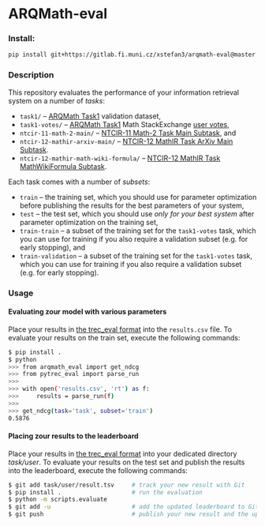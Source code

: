 # ARQMath-eval

### Install:

```sh
pip install git+https://gitlab.fi.muni.cz/xstefan3/arqmath-eval@master
```

### Description

This repository evaluates the performance of your information retrieval system
on a number of *tasks*:

- `task1/` – [ARQMath Task1][arqmath-task1] validation dataset,
- `task1-votes/` – [ARQMath Task1][arqmath-task1] Math StackExchange [user votes][],
- `ntcir-11-math-2-main/` – [NTCIR-11 Math-2 Task Main Subtask][ntcir-11-math-2], and
- `ntcir-12-mathir-arxiv-main/` – [NTCIR-12 MathIR Task ArXiv Main Subtask][ntcir-12-mathir].
- `ntcir-12-mathir-math-wiki-formula/` – [NTCIR-12 MathIR Task MathWikiFormula Subtask][ntcir-12-mathir].

Each task comes with a number of *subsets*:

- `train` – the training set, which you should use for parameter optimization
  before publishing the results for the best parameters of your system,
- `test` – the test set, which you should use *only for your best system* after
  parameter optimization on the training set,
- `train-train` – a subset of the training set for the `task1-votes` task,
  which you can use for training if you also require a validation subset (e.g.
  for early stopping), and
- `train-validation` – a subset of the training set for the `task1-votes` task,
  which you can use for training if you also require a validation subset (e.g.
  for early stopping).

### Usage
#### Evaluating zour model with various parameters
Place your results in [the trec\_eval format][treceval-format] into the
`results.csv` file. To evaluate your results on the train set, execute the
following commands:

``` sh
$ pip install .
$ python
>>> from arqmath_eval import get_ndcg
>>> from pytrec_eval import parse_run
>>>
>>> with open('results.csv', 'rt') as f:
>>>     results = parse_run(f)
>>>
>>> get_ndcg(task='task', subset='train')
0.5876
```

#### Placing zour results to the leaderboard
Place your results in [the trec\_eval format][treceval-format] into your
dedicated directory *task/user*. To evaluate your results on the test set and
publish the results into the leaderboard, execute the following commands:

``` sh
$ git add task/user/result.tsv     # track your new result with Git
$ pip install .                    # run the evaluation
$ python -m scripts.evaluate
$ git add -u                       # add the updated leaderboard to Git
$ git push                         # publish your new result and the updated leaderboard
```

 [arqmath-task1]:   https://www.cs.rit.edu/~dprl/ARQMath/Task1-answers.html (Task 1: Find Answers)
 [treceval-format]: https://stackoverflow.com/a/8175382/657401 (How to evaluate a search/retrieval engine using trec_eval?)
 [ntcir-11-math-2]: http://citeseerx.ist.psu.edu/viewdoc/download?doi=10.1.1.686.444&rep=rep1&type=pdf (NTCIR-11 Math-2 Task Overview)
 [ntcir-12-mathir]: https://www.cs.rit.edu/~rlaz/files/ntcir12-mathir.pdf (NTCIR-12 MathIR Task Overview)
 [user votes]:      https://gitlab.fi.muni.cz/xnovot32/arqmath-data-preprocessing/-/blob/master/scripts/xml_to_qrels_tsv.py
